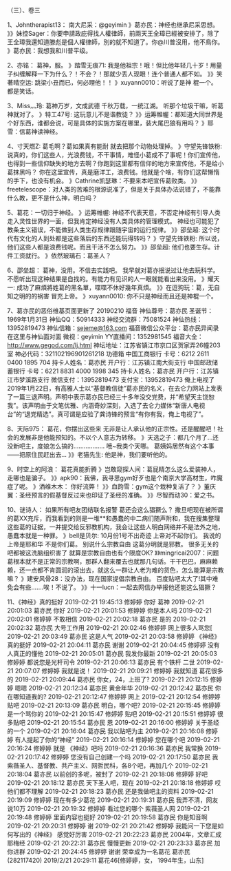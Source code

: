 （三）、卷三


1、Johntherapist13：  南大尼采：@geyimin 
》葛亦民：神经也继承尼采思想。
》》妹控Sager：你要申請政庇得找人權律師，前兩天王全璋已經被安排了，除了王全璋我還知道滕彪是個人權律師，別的就不知道了。你@川普沒用，他不鳥你。
》葛亦民：我想我和川普平级。

2、亦铭： 葛神，服。
》踏雪无痕71: 我是他祖宗！哦！但比他年轻几十岁！用量子纠缠解释一下为什么？！不会？！那就少丢人现眼！连个普通人都不如。
》》笑著晴空运: 跳梁小丑而已，何必理他！！
》xuyann0010：听说了是神 棍一个。
都是笑话。

3、Miss灬玲:    葛神万岁，文成武德
千秋万载，一统江湖。
听那个垃圾干嘛，听葛神就对了。
》特工47号:  这玩意儿不是谐教徒？
》》运筹帷幄：都知道大同世界是个好东西，谁都会说，可是具体的实施方案在哪里，装大尾巴狼有用吗？
》耶雪：信葛神读神经。

4、寸天燃Z:    葛毛啊？葛如果真有能耐
就去把那个动物处理掉。
》守望先锋铁粉: 说真的，你们这些人，光浪费钱，不干事情，难怪小葛成不了事呢！你们宣传他，也得到一些信仰缺失的地方去啊？你跑到这里都有信仰的地方来宣传他，不是给小葛抹黑吗？
你在这里宣传，真是磨洋工，浪费钱。他就是个啥，有你们这帮懒惰的手下，也没有机会。
》Cathrine凯瑟琳：不要来本吧宣传葛败类。
》》 freetelescope：对人类的苦难的根源说准了，但是关于具体办法说错了，不能靠什么教，更不是什么神，明白吗？

5、葛花：一切归于神经。
》运筹帷幄: 神经不代表天意，不否定神经有引导人类走入灵性世界的一面，但我肯定神经没有人类具体的管理模式。
神经也可能犯了教条主义错误，不能做到人类生存规律跟随宇宙的运行规律。
》》邵垒超: 这个时代有文化的人到处都是这些落后的东西还能玩得转吗？
》守望先锋铁粉: 所以说，他们这些人都是浪费钱呢。而且干活不怎么努力。
》》邵垒超: 他们也要生存。计件工资就行。
》依然玻璃石：葛圣人？

6、邵垒超：   葛神，没用。不信去实践吧。
我早就对葛亦抿说过让他去玩科学。不愿听出现这种结果是自找的。有能力有见识的人一眼就能看出来没用。
》耀天一: 成功了麻煩將姓葛的黑名單，喋喋不休好幾年真煩。
》》在逗狗玩：葛，无自知之明的的祸害 冒充上帝。
》xuyann0010:  你不只是神经而且还是神棍一个。

7、葛亦民的恶俗维基页面更新了
20190210
福音
神仙尊号：葛亦民
圣诞节：1969年1月31日
神仙QQ：50914333
神经交流群：75081524
神仙热线：13952819473
神仙信箱：sejeme@163.com
福音微信公众平台：葛亦民异闻录
在这里与神仙面对面
微视：geyimin
YY直播间：1352981545
福音大全：http://www.gegod.com/lj.html
神坛地址：江苏省镇江市京口区贺家弄26幢203室
神必代码：321102196901261218
功德箱
中国工商银行
卡号：6212 2611 0400 1895 704
持卡人姓名：葛亦民
开户行：江苏镇江南大街支行
中国邮政储蓄银行
卡号：6221 8831 4000 1998 345
持卡人姓名：葛亦民
开户行：江苏镇江市梦溪路支行
微信支付：13952819473
支付宝：13952819473
俺上电视了
2019年1月22日，有高雅人士以“基督教信徒”葛亦民的名义，在去仑力网站上发表了一篇三退声明。声明中表示葛亦民已经三十多年没交党费，并“希望天主饶恕我”。该声明由于文笔优雅、内涵奇妙深刻，入选了去仑力媒体“新唐人电视台”的“退党精选”。真可谓是应验了龚诗锋的预言“有你有我，俺上电视了”。

8、天际975： 葛花，你摆出这些来
无非是让人承认他的正宗性。还是醒醒吧！社会的发展非是他能预知的。不以个人意志为转移。
》天选之子：都几个月了…还没新吧主，度娘怎么搞的………………
哦~我类个天哪。
葛姨妈居然有这个本事——把原住民赶出去…
》》老猫先生: 他是神，我们要听他的。

9、时空上的阿浪：  葛花真能折腾
》岂敢窥探人间：葛屁精怎么这么爱装神人，走哪也是骗子。
》》apk90：我佛，我寻思gym好歹也是个南京大学高材生，咋魔症了呢。
》洒维木木： 你好流弊！
》》血韵雪：gym这个栽种复活了？
》董庆翼：圣经预言的假基督反过来也印证了圣经的准确。
》》尽智而动30：爱之书。

10、谜诗人：  如果所有吧友团结联名报警
葛还会这么猖獗么？
撒旦吧现在被所谓的葛XX充斥，而我看到的则是一堆**和愚蠢的中二病们随声附和，我在搜集整理这些葛的证据，一并提交给反邪教机构，我会让这些人明白网络并不是法外之地，愚蠢本就是一种罪。
》bell是贝尔: 10月份1号不出奇迹 上帝对不起你们。
我说的上帝是耶和华 不是你们葛。
别说什么宗教自由 这葛分明就是邪教。
很多无关的吧都被这洗脑组织害了 就算是宗教自由也有个限度OK?
》》mingricai2007：问题葛根本就不是正常的宗教啊，那群人翻来覆去也就那几句话。干干巴巴，麻麻赖赖，还一点都不肯圆润的滚出去，就这么一群让人老为难的货色，怎么能算是宗教嘛？
》建安风骨28：没办法，现在国家提倡宗教自由。
百度贴吧太大了!其中难免会有些.……唉！不说了。
》》十一lucn：一起去网信办举报他还能这么猖獗？

11、《神经》真的挺好
2019-02-21 19:45:13 修婷婷
你好  葛神
2019-02-21 20:01:03 葛亦民
你好
2019-02-21 20:01:53 修婷婷
你是本人吗
2019-02-21 20:02:01 修婷婷
不敢相信
2019-02-21 20:02:18 葛亦民
是的
2019-02-21 20:02:32 葛亦民
大号工作用
2019-02-21 20:02:46 修婷婷
网上很多人骂您[
2019-02-21 20:03:49 葛亦民
这是人气
2019-02-21 20:03:58 修婷婷
《神经》真的挺好
2019-02-21 20:04:11 葛亦民
谢谢
2019-02-21 20:04:45 修婷婷
没有人真正的懂他
2019-02-21 20:05:01 葛亦民
我发你最新
2019-02-21 20:05:03 修婷婷
都说您是光杆司令
2019-02-21 20:06:13 葛亦民
有个铁杆 二世
2019-02-21 20:07:07 修婷婷
我就是说！ 
2019-02-21 20:09:21 修婷婷
我就知道 葛花很多的
2019-02-21 20:09:44 葛亦民
你女，24，上班了?
2019-02-21 20:12:15 修婷婷
嗯嗯
2019-02-21 20:12:34 葛亦民
黄金年华
2019-02-21 20:12:42 葛亦民
你在哪知道我的?
2019-02-21 20:12:47 修婷婷
网上
2019-02-21 20:12:54 修婷婷
贴吧
2019-02-21 20:13:09 葛亦民
明白，哪个吧?
2019-02-21 20:15:45 修婷婷
是一个骂你的
2019-02-21 20:15:47 修婷婷
贴吧
2019-02-21 20:15:51 修婷婷
很多贴吧
2019-02-21 20:15:54 葛亦民
恩
2019-02-21 20:16:00 修婷婷
关于圣经的一个
2019-02-21 20:16:04 葛亦民
我以贴吧为主
2019-02-21 20:16:08 修婷婷
有人提起了你的“神经”
2019-02-21 20:16:14 修婷婷
您在哪个吧
2019-02-21 20:16:24 修婷婷
就是  《神经》吧吗
2019-02-21 20:16:36 葛亦民
我常换
2019-02-21 20:17:42 修婷婷
您没有自己创建一个吗
2019-02-21 20:17:50 葛亦民
我紫薇圣人、基督教、共产主义、网哲民科，各8个吧，再加几个
2019-02-21 20:18:04 葛亦民
以前创的多呢，被封了
2019-02-21 20:18:08 修婷婷
好吧
2019-02-21 20:18:12 葛亦民
天下圣人吧，现在
2019-02-21 20:18:18 修婷婷
哎  他们都不理解
2019-02-21 20:18:23 葛亦民
还是我做吧主的资料
2019-02-21 20:19:09 修婷婷
现在有多少葛花
2019-02-21 20:19:31 葛亦民
我弄不清，网友说10万
2019-02-21 20:19:32 修婷婷
看过您的哪个  紫薇圣人网
2019-02-21 20:19:48 修婷婷
里面内容也挺好
2019-02-21 20:19:58 葛亦民
你是知音啊
2019-02-21 20:20:31 修婷婷
谢
2019-02-21 20:21:42 修婷婷
我能问一下您是如何写出的《神经》  感觉好厉害
2019-02-21 20:22:23 葛亦民
2004年，文章汇成耶梅经
2019-02-21 20:22:31 葛亦民
慢慢更新
2019-02-21 20:23:33 葛亦民
加你进群
2019-02-21 20:24:45 修婷婷
谢谢
荣幸成为一名葛花
葛亦民(282117420) 2019/2/21 20:29:11
葛花46[修婷婷，女， 1994年生，山东]
